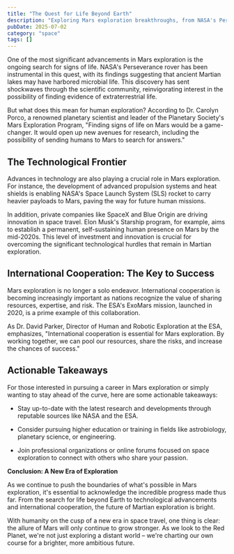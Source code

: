 ```yaml
---
title: "The Quest for Life Beyond Earth"
description: "Exploring Mars exploration breakthroughs, from NASA's Perseverance rover discoveries to international cooperation and the future of human missions to the Red Planet."
pubDate: 2025-07-02
category: "space"
tags: []
---
```


One of the most significant advancements in Mars exploration is the ongoing search for signs of life. NASA's Perseverance rover has been instrumental in this quest, with its findings suggesting that ancient Martian lakes may have harbored microbial life. This discovery has sent shockwaves through the scientific community, reinvigorating interest in the possibility of finding evidence of extraterrestrial life.

But what does this mean for human exploration? According to Dr. Carolyn Porco, a renowned planetary scientist and leader of the Planetary Society's Mars Exploration Program, "Finding signs of life on Mars would be a game-changer. It would open up new avenues for research, including the possibility of sending humans to Mars to search for answers."

## **The Technological Frontier**

Advances in technology are also playing a crucial role in Mars exploration. For instance, the development of advanced propulsion systems and heat shields is enabling NASA's Space Launch System (SLS) rocket to carry heavier payloads to Mars, paving the way for future human missions.

In addition, private companies like SpaceX and Blue Origin are driving innovation in space travel. Elon Musk's Starship program, for example, aims to establish a permanent, self-sustaining human presence on Mars by the mid-2020s. This level of investment and innovation is crucial for overcoming the significant technological hurdles that remain in Martian exploration.

## **International Cooperation: The Key to Success**

Mars exploration is no longer a solo endeavor. International cooperation is becoming increasingly important as nations recognize the value of sharing resources, expertise, and risk. The ESA's ExoMars mission, launched in 2020, is a prime example of this collaboration.

As Dr. David Parker, Director of Human and Robotic Exploration at the ESA, emphasizes, "International cooperation is essential for Mars exploration. By working together, we can pool our resources, share the risks, and increase the chances of success."

## **Actionable Takeaways**

For those interested in pursuing a career in Mars exploration or simply wanting to stay ahead of the curve, here are some actionable takeaways:

* Stay up-to-date with the latest research and developments through reputable sources like NASA and the ESA.

* Consider pursuing higher education or training in fields like astrobiology, planetary science, or engineering.

* Join professional organizations or online forums focused on space exploration to connect with others who share your passion.

**Conclusion: A New Era of Exploration**

As we continue to push the boundaries of what's possible in Mars exploration, it's essential to acknowledge the incredible progress made thus far. From the search for life beyond Earth to technological advancements and international cooperation, the future of Martian exploration is bright.

With humanity on the cusp of a new era in space travel, one thing is clear: the allure of Mars will only continue to grow stronger. As we look to the Red Planet, we're not just exploring a distant world – we're charting our own course for a brighter, more ambitious future.